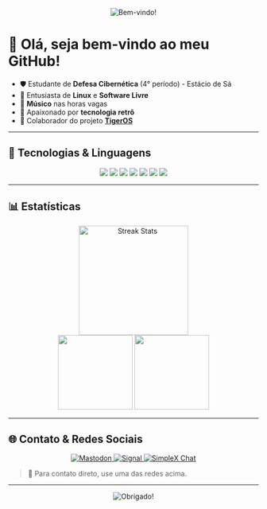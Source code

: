 <p align="center">
  <img align="center" src="https://user-images.githubusercontent.com/74038190/212284115-f47cd8ff-2ffb-4b04-b5bf-4d1c14c0247f.gif" alt="Bem-vindo!"/>
</p>

# 👋 Olá, seja bem-vindo ao meu GitHub!

- 🛡️ Estudante de **Defesa Cibernética** (4° período) - Estácio de Sá  
- 🐧 Entusiasta de **Linux** e **Software Livre**  
- 🎸 **Músico** nas horas vagas  
- 💾 Apaixonado por **tecnologia retrô**  
- 🐯 Colaborador do projeto [**TigerOS**](https://tigeros.com.br/)

---

## 🚀 Tecnologias & Linguagens

<div align="center">
  <img src="https://img.shields.io/badge/-Python-3776AB?logo=python&logoColor=white&style=for-the-badge" />
  <img src="https://img.shields.io/badge/-Bash-4EAA25?logo=gnubash&logoColor=white&style=for-the-badge" />
  <img src="https://img.shields.io/badge/-C-00599C?logo=c&logoColor=white&style=for-the-badge" />
  <img src="https://img.shields.io/badge/-HTML5-E34F26?logo=html5&logoColor=white&style=for-the-badge" />
  <img src="https://img.shields.io/badge/-CSS3-1572B6?logo=css3&logoColor=white&style=for-the-badge" />
  <img src="https://img.shields.io/badge/-JavaScript-F7DF1E?logo=javascript&logoColor=black&style=for-the-badge" />
  <img src="https://img.shields.io/badge/-Linux-FCC624?logo=linux&logoColor=black&style=for-the-badge" />
</div>

---

## 📊 Estatísticas

<div align="center">
  <img src="https://streak-stats.demolab.com?user=selrahcsan&locale=pt-br&mode=daily&theme=dark&hide_border=false&border_radius=5&order=3" height="220" alt="Streak Stats"/>
</div>

<div align="center">
  <img src="https://github-readme-stats.vercel.app/api?username=selrahcsan&hide_title=false&hide_rank=false&show_icons=true&include_all_commits=true&count_private=true&disable_animations=false&theme=dark&locale=pt-br&hide_border=false&order=1" height="150" />
  <img src="https://github-readme-stats.vercel.app/api/top-langs?username=selrahcsan&locale=pt-br&hide_title=false&layout=compact&card_width=320&langs_count=5&theme=dark&hide_border=false&order=2" height="150" />
</div>

---

## 🌐 Contato & Redes Sociais

<div align="center">
  <a href="https://mastodon.social/@charlesstna" target="_blank">
    <img src="https://img.shields.io/badge/Mastodon-6364FF?style=for-the-badge&logo=mastodon&logoColor=white" alt="Mastodon">
  </a>
  <a href="https://signal.me/#eu/4L3AX9j8C1E2fJd_5DVxyYjDds4F1s_jSRViEDfWhazXLJpbG15HF5uZLAPnyfkm" target="_blank">
    <img src="https://img.shields.io/badge/Signal-3A76F0?style=for-the-badge&logo=signal&logoColor=white" alt="Signal">
  </a>
  <a href="https://simplex.chat/contact#/?v=2-7&smp=smp%3A%2F%2F1OwYGt-yqOfe2IyVHhxz3ohqo3aCCMjtB-8wn4X_aoY%3D%40smp11.simplex.im%2FcSQYB-2aQldcMtfFoFM1ey0ILN2w_JQy%23%2F%3Fv%3D1-3%26dh%3DMCowBQYDK2VuAyEAabJCSOPYAbHL7sRwH5QgT96t31dp2XZWaAJK8dGB0nI%253D%26srv%3D6ioorbm6i3yxmuoezrhjk6f6qgkc4syabh7m3so74xunb5nzr4pwgfqd.onion" target="_blank">
    <img src="https://img.shields.io/badge/SimpleX%20Chat-000000?style=for-the-badge" alt="SimpleX Chat">
  </a>
</div>

> 📩 Para contato direto, use uma das redes acima. 

---

<p align="center">
  <img align="center" src="https://user-images.githubusercontent.com/74038190/212284115-f47cd8ff-2ffb-4b04-b5bf-4d1c14c0247f.gif" alt="Obrigado!"/>
</p>

